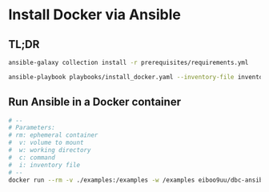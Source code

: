 # Install Docker via Ansible

## TL;DR

```bash
ansible-galaxy collection install -r prerequisites/requirements.yml

ansible-playbook playbooks/install_docker.yaml --inventory-file inventoiries/hosts
```

## Run Ansible in a Docker container

```bash
# --
# Parameters:
# rm: ephemeral container
#  v: volume to mount
#  w: working directory
#  c: command
#  i: inventory file
# --
docker run --rm -v ./examples:/examples -w /examples eiboo9uu/dbc-ansible:v20230625-1 /bin/bash -c "ansible-playbook -i example-inventory.ini example-playbook-ping.yaml"

```

